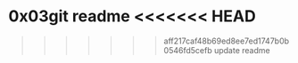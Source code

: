 0x03git readme
<<<<<<< HEAD
=======

>>>>>>> aff217caf48b69ed8ee7ed1747b0b0546fd5cefb
update readme
